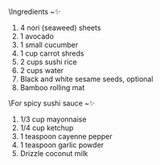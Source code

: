 \\Ingredients ~✨

1) 4 nori (seaweed) sheets
2) 1 avocado
3) 1 small cucumber
4) 1 cup carrot shreds
5) 2 cups sushi rice
6) 2 cups water
7) Black and white sesame seeds, optional
8) Bamboo rolling mat


\\For spicy sushi sauce ~✨

1) 1/3 cup mayonnaise
2) 1/4 cup ketchup
3) 1 teaspoon cayenne pepper
4) 1 teaspoon garlic powder
5) Drizzle coconut milk


